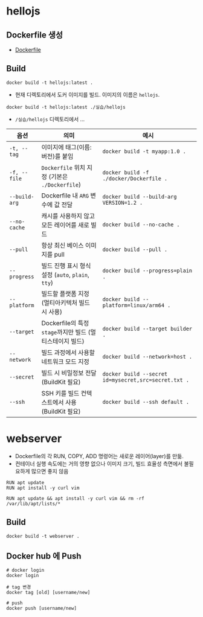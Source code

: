 # hellojs
## Dockerfile 생성
- [Dockerfile](./실습/hellojs/dockerfile)

## Build
```
docker build -t hellojs:latest .
```
- 현재 디렉토리에서 도커 이미지를 빌드. 이미지의 이름은 `hellojs`.

```
docker build -t hellojs:latest ./실습/hellojs
```
- `/실습/hellojs` 디렉토리에서 ...


| 옵션            | 의미                                       | 예시                                                   |
| ------------- | ---------------------------------------- | ---------------------------------------------------- |
| `-t, --tag`   | 이미지에 태그(이름:버전)를 붙임                       | `docker build -t myapp:1.0 .`                        |
| `-f, --file`  | `Dockerfile` 위치 지정 (기본은 `./Dockerfile`)  | `docker build -f ./docker/Dockerfile .`              |
| `--build-arg` | Dockerfile 내 `ARG` 변수에 값 전달              | `docker build --build-arg VERSION=1.2 .`             |
| `--no-cache`  | 캐시를 사용하지 않고 모든 레이어를 새로 빌드                | `docker build --no-cache .`                          |
| `--pull`      | 항상 최신 베이스 이미지를 pull                      | `docker build --pull .`                              |
| `--progress`  | 빌드 진행 표시 형식 설정 (`auto`, `plain`, `tty`)  | `docker build --progress=plain .`                    |
| `--platform`  | 빌드할 플랫폼 지정 (멀티아키텍처 빌드 시 사용)              | `docker build --platform=linux/arm64 .`              |
| `--target`    | Dockerfile의 특정 `stage`까지만 빌드 (멀티스테이지 빌드) | `docker build --target builder .`                    |
| `--network`   | 빌드 과정에서 사용할 네트워크 모드 지정                   | `docker build --network=host .`                      |
| `--secret`    | 빌드 시 비밀정보 전달 (BuildKit 필요)               | `docker build --secret id=mysecret,src=secret.txt .` |
| `--ssh`       | SSH 키를 빌드 컨텍스트에서 사용 (BuildKit 필요)        | `docker build --ssh default .`                       |

# webserver
- Dockerfile의 각 RUN, COPY, ADD 명령어는 새로운 레이어(layer)를 만듦.
- 컨테이너 실행 속도에는 거의 영향 없으나 이미지 크기, 빌드 효율성 측면에서 불필요하게 많으면 좋지 않음

```
RUN apt update
RUN apt install -y curl vim

RUN apt update && apt install -y curl vim && rm -rf /var/lib/apt/lists/*
```

## Build
```
docker build -t webserver .
```

## Docker hub 에 Push
```
# docker login
docker login

# tag 변경
docker tag [old] [username/new]

# push
docker push [username/new]
```